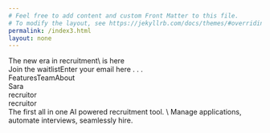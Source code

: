 ```yaml
---
# Feel free to add content and custom Front Matter to this file.
# To modify the layout, see https://jekyllrb.com/docs/themes/#overriding-theme-defaults
permalink: /index3.html
layout: none
---
```

<html>
<head><link href="https://fonts.googleapis.com/css?family=Inter&display=swap" rel="stylesheet" /><link href="https://fonts.googleapis.com/css?family=Inria+Serif&display=swap" rel="stylesheet" /><link href="https://fonts.googleapis.com/css?family=Roboto&display=swap" rel="stylesheet" /></head><body><div class="v31_464"><div class="v31_56"><div class="v31_57"><div class="v31_58"><div class="v31_59"><div class="v31_60"><div class="v31_61"><div class="v31_62"></div><div class="name"></div></div><div class="v31_64"><div class="v31_65"></div><div class="name"></div></div><div class="v31_67"><div class="v31_68"></div><div class="name"></div></div></div><div class="v31_70"><div class="v31_71"><div class="v31_72"></div><div class="name"></div></div><div class="v31_74"><div class="v31_75"></div><div class="name"></div></div><div class="v31_77"><div class="v31_78"></div><div class="name"></div></div></div><div class="v31_80"><div class="v31_81"><div class="v31_82"></div><div class="name"></div></div><div class="v31_84"><div class="v31_85"></div><div class="name"></div></div><div class="v31_87"><div class="v31_88"></div><div class="name"></div></div></div><div class="v31_90"><div class="v31_91"><div class="v31_92"></div><div class="name"></div></div><div class="v31_94"><div class="v31_95"></div><div class="name"></div></div><div class="v31_97"><div class="v31_98"></div><div class="name"></div></div></div><div class="v31_100"><div class="v31_101"><div class="v31_102"></div><div class="name"></div></div><div class="v31_104"><div class="v31_105"></div><div class="name"></div></div><div class="v31_107"><div class="v31_108"></div><div class="name"></div></div></div><div class="v31_110"><div class="v31_111"><div class="v31_112"></div><div class="name"></div></div><div class="v31_114"><div class="v31_115"></div><div class="name"></div></div><div class="v31_117"><div class="v31_118"></div><div class="name"></div></div></div><div class="v31_120"><div class="v31_121"><div class="v31_122"></div><div class="name"></div></div><div class="v31_124"><div class="v31_125"></div><div class="name"></div></div><div class="v31_127"><div class="v31_128"></div><div class="name"></div></div></div><div class="v31_130"><div class="v31_131"><div class="v31_132"></div><div class="name"></div></div><div class="v31_134"><div class="v31_135"></div><div class="name"></div></div><div class="v31_137"><div class="v31_138"></div><div class="name"></div></div></div></div><div class="v31_140"><div class="v31_141"><div class="v31_142"><div class="v31_143"></div><div class="name"></div></div><div class="v31_145"><div class="v31_146"></div><div class="name"></div></div><div class="v31_148"><div class="v31_149"></div><div class="name"></div></div></div><div class="v31_151"><div class="v31_152"><div class="v31_153"></div><div class="name"></div></div><div class="v31_155"><div class="v31_156"></div><div class="name"></div></div><div class="v31_158"><div class="v31_159"></div><div class="name"></div></div></div><div class="v31_161"><div class="v31_162"><div class="v31_163"></div><div class="name"></div></div><div class="v31_165"><div class="v31_166"></div><div class="name"></div></div><div class="v31_168"><div class="v31_169"></div><div class="name"></div></div></div><div class="v31_171"><div class="v31_172"><div class="v31_173"></div><div class="name"></div></div><div class="v31_175"><div class="v31_176"></div><div class="name"></div></div><div class="v31_178"><div class="v31_179"></div><div class="name"></div></div></div><div class="v31_181"><div class="v31_182"><div class="v31_183"></div><div class="name"></div></div><div class="v31_185"><div class="v31_186"></div><div class="name"></div></div><div class="v31_188"><div class="v31_189"></div><div class="name"></div></div></div><div class="v31_191"><div class="v31_192"><div class="v31_193"></div><div class="name"></div></div><div class="v31_195"><div class="v31_196"></div><div class="name"></div></div><div class="v31_198"><div class="v31_199"></div><div class="name"></div></div></div><div class="v31_201"><div class="v31_202"><div class="v31_203"></div><div class="name"></div></div><div class="v31_205"><div class="v31_206"></div><div class="name"></div></div><div class="v31_208"><div class="v31_209"></div><div class="name"></div></div></div><div class="v31_211"><div class="v31_212"><div class="v31_213"></div><div class="name"></div></div><div class="v31_215"><div class="v31_216"></div><div class="name"></div></div><div class="v31_218"><div class="v31_219"></div><div class="name"></div></div></div></div><div class="v31_221"><div class="v31_222"><div class="v31_223"><div class="v31_224"></div><div class="name"></div></div><div class="v31_226"><div class="v31_227"></div><div class="name"></div></div><div class="v31_229"><div class="v31_230"></div><div class="name"></div></div></div><div class="v31_232"><div class="v31_233"><div class="v31_234"></div><div class="name"></div></div><div class="v31_236"><div class="v31_237"></div><div class="name"></div></div><div class="v31_239"><div class="v31_240"></div><div class="name"></div></div></div><div class="v31_242"><div class="v31_243"><div class="v31_244"></div><div class="name"></div></div><div class="v31_246"><div class="v31_247"></div><div class="name"></div></div><div class="v31_249"><div class="v31_250"></div><div class="name"></div></div></div><div class="v31_252"><div class="v31_253"><div class="v31_254"></div><div class="name"></div></div><div class="v31_256"><div class="v31_257"></div><div class="name"></div></div><div class="v31_259"><div class="v31_260"></div><div class="name"></div></div></div><div class="v31_262"><div class="v31_263"><div class="v31_264"></div><div class="name"></div></div><div class="v31_266"><div class="v31_267"></div><div class="name"></div></div><div class="v31_269"><div class="v31_270"></div><div class="name"></div></div></div><div class="v31_272"><div class="v31_273"><div class="v31_274"></div><div class="name"></div></div><div class="v31_276"><div class="v31_277"></div><div class="name"></div></div><div class="v31_279"><div class="v31_280"></div><div class="name"></div></div></div><div class="v31_282"><div class="v31_283"><div class="v31_284"></div><div class="name"></div></div><div class="v31_286"><div class="v31_287"></div><div class="name"></div></div><div class="v31_289"><div class="v31_290"></div><div class="name"></div></div></div><div class="v31_292"><div class="v31_293"><div class="v31_294"></div><div class="name"></div></div><div class="v31_296"><div class="v31_297"></div><div class="name"></div></div><div class="v31_299"><div class="v31_300"></div><div class="name"></div></div></div></div><div class="v31_302"><div class="v31_303"><div class="v31_304"><div class="v31_305"></div><div class="name"></div></div><div class="v31_307"><div class="v31_308"></div><div class="name"></div></div><div class="v31_310"><div class="v31_311"></div><div class="name"></div></div></div><div class="v31_313"><div class="v31_314"><div class="v31_315"></div><div class="name"></div></div><div class="v31_317"><div class="v31_318"></div><div class="name"></div></div><div class="v31_320"><div class="v31_321"></div><div class="name"></div></div></div><div class="v31_323"><div class="v31_324"><div class="v31_325"></div><div class="name"></div></div><div class="v31_327"><div class="v31_328"></div><div class="name"></div></div><div class="v31_330"><div class="v31_331"></div><div class="name"></div></div></div><div class="v31_333"><div class="v31_334"><div class="v31_335"></div><div class="name"></div></div><div class="v31_337"><div class="v31_338"></div><div class="name"></div></div><div class="v31_340"><div class="v31_341"></div><div class="name"></div></div></div><div class="v31_343"><div class="v31_344"><div class="v31_345"></div><div class="name"></div></div><div class="v31_347"><div class="v31_348"></div><div class="name"></div></div><div class="v31_350"><div class="v31_351"></div><div class="name"></div></div></div><div class="v31_353"><div class="v31_354"><div class="v31_355"></div><div class="name"></div></div><div class="v31_357"><div class="v31_358"></div><div class="name"></div></div><div class="v31_360"><div class="v31_361"></div><div class="name"></div></div></div><div class="v31_363"><div class="v31_364"><div class="v31_365"></div><div class="name"></div></div><div class="v31_367"><div class="v31_368"></div><div class="name"></div></div><div class="v31_370"><div class="v31_371"></div><div class="name"></div></div></div><div class="v31_373"><div class="v31_374"><div class="v31_375"></div><div class="name"></div></div><div class="v31_377"><div class="v31_378"></div><div class="name"></div></div><div class="v31_380"><div class="v31_381"></div><div class="name"></div></div></div></div><div class="v31_383"><div class="v31_384"><div class="v31_385"><div class="v31_386"></div><div class="name"></div></div><div class="v31_388"><div class="v31_389"></div><div class="name"></div></div><div class="v31_391"><div class="v31_392"></div><div class="name"></div></div></div><div class="v31_394"><div class="v31_395"><div class="v31_396"></div><div class="name"></div></div><div class="v31_398"><div class="v31_399"></div><div class="name"></div></div><div class="v31_401"><div class="v31_402"></div><div class="name"></div></div></div><div class="v31_404"><div class="v31_405"><div class="v31_406"></div><div class="name"></div></div><div class="v31_408"><div class="v31_409"></div><div class="name"></div></div><div class="v31_411"><div class="v31_412"></div><div class="name"></div></div></div><div class="v31_414"><div class="v31_415"><div class="v31_416"></div><div class="name"></div></div><div class="v31_418"><div class="v31_419"></div><div class="name"></div></div><div class="v31_421"><div class="v31_422"></div><div class="name"></div></div></div><div class="v31_424"><div class="v31_425"><div class="v31_426"></div><div class="name"></div></div><div class="v31_428"><div class="v31_429"></div><div class="name"></div></div><div class="v31_431"><div class="v31_432"></div><div class="name"></div></div></div><div class="v31_434"><div class="v31_435"><div class="v31_436"></div><div class="name"></div></div><div class="v31_438"><div class="v31_439"></div><div class="name"></div></div><div class="v31_441"><div class="v31_442"></div><div class="name"></div></div></div><div class="v31_444"><div class="v31_445"><div class="v31_446"></div><div class="name"></div></div><div class="v31_448"><div class="v31_449"></div><div class="name"></div></div><div class="v31_451"><div class="v31_452"></div><div class="name"></div></div></div><div class="v31_454"><div class="v31_455"><div class="v31_456"></div><div class="name"></div></div><div class="v31_458"><div class="v31_459"></div><div class="name"></div></div><div class="v31_461"><div class="v31_462"></div><div class="name"></div></div></div></div></div></div></div><div class="v31_465"><div class="v31_466"><div class="v31_467"><div class="v31_468"><div class="v31_469"><div class="v31_470"></div><div class="name"></div></div><div class="v31_472"><div class="v31_473"></div><div class="name"></div></div><div class="v31_475"><div class="v31_476"></div><div class="name"></div></div></div><div class="v31_478"><div class="v31_479"><div class="v31_480"></div><div class="name"></div></div><div class="v31_482"><div class="v31_483"></div><div class="name"></div></div><div class="v31_485"><div class="v31_486"></div><div class="name"></div></div></div><div class="v31_488"><div class="v31_489"><div class="v31_490"></div><div class="name"></div></div><div class="v31_492"><div class="v31_493"></div><div class="name"></div></div><div class="v31_495"><div class="v31_496"></div><div class="name"></div></div></div><div class="v31_498"><div class="v31_499"><div class="v31_500"></div><div class="name"></div></div><div class="v31_502"><div class="v31_503"></div><div class="name"></div></div><div class="v31_505"><div class="v31_506"></div><div class="name"></div></div></div><div class="v31_508"><div class="v31_509"><div class="v31_510"></div><div class="name"></div></div><div class="v31_512"><div class="v31_513"></div><div class="name"></div></div><div class="v31_515"><div class="v31_516"></div><div class="name"></div></div></div><div class="v31_518"><div class="v31_519"><div class="v31_520"></div><div class="name"></div></div><div class="v31_522"><div class="v31_523"></div><div class="name"></div></div><div class="v31_525"><div class="v31_526"></div><div class="name"></div></div></div><div class="v31_528"><div class="v31_529"><div class="v31_530"></div><div class="name"></div></div><div class="v31_532"><div class="v31_533"></div><div class="name"></div></div><div class="v31_535"><div class="v31_536"></div><div class="name"></div></div></div><div class="v31_538"><div class="v31_539"><div class="v31_540"></div><div class="name"></div></div><div class="v31_542"><div class="v31_543"></div><div class="name"></div></div><div class="v31_545"><div class="v31_546"></div><div class="name"></div></div></div></div><div class="v31_548"><div class="v31_549"><div class="v31_550"><div class="v31_551"></div><div class="name"></div></div><div class="v31_553"><div class="v31_554"></div><div class="name"></div></div><div class="v31_556"><div class="v31_557"></div><div class="name"></div></div></div><div class="v31_559"><div class="v31_560"><div class="v31_561"></div><div class="name"></div></div><div class="v31_563"><div class="v31_564"></div><div class="name"></div></div><div class="v31_566"><div class="v31_567"></div><div class="name"></div></div></div><div class="v31_569"><div class="v31_570"><div class="v31_571"></div><div class="name"></div></div><div class="v31_573"><div class="v31_574"></div><div class="name"></div></div><div class="v31_576"><div class="v31_577"></div><div class="name"></div></div></div><div class="v31_579"><div class="v31_580"><div class="v31_581"></div><div class="name"></div></div><div class="v31_583"><div class="v31_584"></div><div class="name"></div></div><div class="v31_586"><div class="v31_587"></div><div class="name"></div></div></div><div class="v31_589"><div class="v31_590"><div class="v31_591"></div><div class="name"></div></div><div class="v31_593"><div class="v31_594"></div><div class="name"></div></div><div class="v31_596"><div class="v31_597"></div><div class="name"></div></div></div><div class="v31_599"><div class="v31_600"><div class="v31_601"></div><div class="name"></div></div><div class="v31_603"><div class="v31_604"></div><div class="name"></div></div><div class="v31_606"><div class="v31_607"></div><div class="name"></div></div></div><div class="v31_609"><div class="v31_610"><div class="v31_611"></div><div class="name"></div></div><div class="v31_613"><div class="v31_614"></div><div class="name"></div></div><div class="v31_616"><div class="v31_617"></div><div class="name"></div></div></div><div class="v31_619"><div class="v31_620"><div class="v31_621"></div><div class="name"></div></div><div class="v31_623"><div class="v31_624"></div><div class="name"></div></div><div class="v31_626"><div class="v31_627"></div><div class="name"></div></div></div></div><div class="v31_629"><div class="v31_630"><div class="v31_631"><div class="v31_632"></div><div class="name"></div></div><div class="v31_634"><div class="v31_635"></div><div class="name"></div></div><div class="v31_637"><div class="v31_638"></div><div class="name"></div></div></div><div class="v31_640"><div class="v31_641"><div class="v31_642"></div><div class="name"></div></div><div class="v31_644"><div class="v31_645"></div><div class="name"></div></div><div class="v31_647"><div class="v31_648"></div><div class="name"></div></div></div><div class="v31_650"><div class="v31_651"><div class="v31_652"></div><div class="name"></div></div><div class="v31_654"><div class="v31_655"></div><div class="name"></div></div><div class="v31_657"><div class="v31_658"></div><div class="name"></div></div></div><div class="v31_660"><div class="v31_661"><div class="v31_662"></div><div class="name"></div></div><div class="v31_664"><div class="v31_665"></div><div class="name"></div></div><div class="v31_667"><div class="v31_668"></div><div class="name"></div></div></div><div class="v31_670"><div class="v31_671"><div class="v31_672"></div><div class="name"></div></div><div class="v31_674"><div class="v31_675"></div><div class="name"></div></div><div class="v31_677"><div class="v31_678"></div><div class="name"></div></div></div><div class="v31_680"><div class="v31_681"><div class="v31_682"></div><div class="name"></div></div><div class="v31_684"><div class="v31_685"></div><div class="name"></div></div><div class="v31_687"><div class="v31_688"></div><div class="name"></div></div></div><div class="v31_690"><div class="v31_691"><div class="v31_692"></div><div class="name"></div></div><div class="v31_694"><div class="v31_695"></div><div class="name"></div></div><div class="v31_697"><div class="v31_698"></div><div class="name"></div></div></div><div class="v31_700"><div class="v31_701"><div class="v31_702"></div><div class="name"></div></div><div class="v31_704"><div class="v31_705"></div><div class="name"></div></div><div class="v31_707"><div class="v31_708"></div><div class="name"></div></div></div></div><div class="v31_710"><div class="v31_711"><div class="v31_712"><div class="v31_713"></div><div class="name"></div></div><div class="v31_715"><div class="v31_716"></div><div class="name"></div></div><div class="v31_718"><div class="v31_719"></div><div class="name"></div></div></div><div class="v31_721"><div class="v31_722"><div class="v31_723"></div><div class="name"></div></div><div class="v31_725"><div class="v31_726"></div><div class="name"></div></div><div class="v31_728"><div class="v31_729"></div><div class="name"></div></div></div><div class="v31_731"><div class="v31_732"><div class="v31_733"></div><div class="name"></div></div><div class="v31_735"><div class="v31_736"></div><div class="name"></div></div><div class="v31_738"><div class="v31_739"></div><div class="name"></div></div></div><div class="v31_741"><div class="v31_742"><div class="v31_743"></div><div class="name"></div></div><div class="v31_745"><div class="v31_746"></div><div class="name"></div></div><div class="v31_748"><div class="v31_749"></div><div class="name"></div></div></div><div class="v31_751"><div class="v31_752"><div class="v31_753"></div><div class="name"></div></div><div class="v31_755"><div class="v31_756"></div><div class="name"></div></div><div class="v31_758"><div class="v31_759"></div><div class="name"></div></div></div><div class="v31_761"><div class="v31_762"><div class="v31_763"></div><div class="name"></div></div><div class="v31_765"><div class="v31_766"></div><div class="name"></div></div><div class="v31_768"><div class="v31_769"></div><div class="name"></div></div></div><div class="v31_771"><div class="v31_772"><div class="v31_773"></div><div class="name"></div></div><div class="v31_775"><div class="v31_776"></div><div class="name"></div></div><div class="v31_778"><div class="v31_779"></div><div class="name"></div></div></div><div class="v31_781"><div class="v31_782"><div class="v31_783"></div><div class="name"></div></div><div class="v31_785"><div class="v31_786"></div><div class="name"></div></div><div class="v31_788"><div class="v31_789"></div><div class="name"></div></div></div></div><div class="v31_791"><div class="v31_792"><div class="v31_793"><div class="v31_794"></div><div class="name"></div></div><div class="v31_796"><div class="v31_797"></div><div class="name"></div></div><div class="v31_799"><div class="v31_800"></div><div class="name"></div></div></div><div class="v31_802"><div class="v31_803"><div class="v31_804"></div><div class="name"></div></div><div class="v31_806"><div class="v31_807"></div><div class="name"></div></div><div class="v31_809"><div class="v31_810"></div><div class="name"></div></div></div><div class="v31_812"><div class="v31_813"><div class="v31_814"></div><div class="name"></div></div><div class="v31_816"><div class="v31_817"></div><div class="name"></div></div><div class="v31_819"><div class="v31_820"></div><div class="name"></div></div></div><div class="v31_822"><div class="v31_823"><div class="v31_824"></div><div class="name"></div></div><div class="v31_826"><div class="v31_827"></div><div class="name"></div></div><div class="v31_829"><div class="v31_830"></div><div class="name"></div></div></div><div class="v31_832"><div class="v31_833"><div class="v31_834"></div><div class="name"></div></div><div class="v31_836"><div class="v31_837"></div><div class="name"></div></div><div class="v31_839"><div class="v31_840"></div><div class="name"></div></div></div><div class="v31_842"><div class="v31_843"><div class="v31_844"></div><div class="name"></div></div><div class="v31_846"><div class="v31_847"></div><div class="name"></div></div><div class="v31_849"><div class="v31_850"></div><div class="name"></div></div></div><div class="v31_852"><div class="v31_853"><div class="v31_854"></div><div class="name"></div></div><div class="v31_856"><div class="v31_857"></div><div class="name"></div></div><div class="v31_859"><div class="v31_860"></div><div class="name"></div></div></div><div class="v31_862"><div class="v31_863"><div class="v31_864"></div><div class="name"></div></div><div class="v31_866"><div class="v31_867"></div><div class="name"></div></div><div class="v31_869"><div class="v31_870"></div><div class="name"></div></div></div></div><span class="v1_10">The new era in recruitment\
is here</span><div class="v1_16"></div><div class="v1_17"></div><span class="v1_19">Join the waitlist</span><span class="v1_18">Enter your email here . . . </span><div class="name"></div><span class="v1_13">Features</span><span class="v1_20">Team</span><span class="v5_117">About</span><div class="v5_62"><div class="v5_63"><div class="v5_64"><div class="v5_65"><div class="v5_66"><div class="v5_67"></div><div class="v5_68"><div class="v5_69"></div><div class="name"></div><div class="name"></div></div><div class="v5_78"><div class="v5_79"></div><div class="name"></div><div class="name"></div></div><div class="v5_88"></div><div class="v5_89"></div><div class="v5_90"></div><div class="v5_91"></div><div class="v5_92"></div></div></div></div><div class="v5_93"><div class="v5_94"><div class="v5_95"></div><div class="v5_96"></div><div class="v5_97"></div></div><div class="name"></div><div class="v5_99"></div><div class="v5_100"><div class="v5_101"></div><div class="v5_102"></div><div class="v5_103"></div><div class="v5_104"></div></div></div></div><div class="v5_105"></div><div class="v5_106"></div><div class="v5_107"><div class="v5_108"><div class="v5_109"></div></div><div class="v5_110"></div></div><div class="v5_111"></div><div class="v5_112"><div class="v5_113"><div class="v5_114"></div><span class="v5_115">Sara</span></div></div><div class="v31_1279"></div><div class="v31_1280"></div><div class="v31_1281"></div></div><div class="v31_1282"><span class="v31_1283">recruitor</span><div class="v31_1284"><div class="v31_1285"></div><div class="v31_1286"></div><div class="v31_1287"></div><div class="v31_1288"></div><div class="v31_1289"></div><div class="v31_1290"></div><div class="v31_1291"></div><div class="v31_1292"></div><div class="v31_1293"></div><div class="v31_1294"></div><div class="v31_1295"></div><div class="v31_1296"></div><div class="v31_1297"></div><div class="v31_1298"></div><div class="v31_1299"></div><div class="v31_1300"></div><div class="v31_1301"></div><div class="v31_1302"></div><div class="v31_1303"></div><div class="v31_1304"></div><div class="v31_1305"></div><div class="v31_1306"></div><div class="v31_1307"></div><div class="v31_1308"></div><div class="v31_1309"></div><div class="v31_1310"></div><div class="v31_1311"></div><div class="v31_1312"></div><div class="v31_1313"></div><div class="v31_1314"></div><div class="v31_1315"></div><div class="v31_1316"></div><div class="v31_1317"></div><div class="v31_1318"></div><div class="v31_1319"></div><div class="v31_1320"></div><div class="v31_1321"></div><div class="v31_1322"></div><div class="v31_1323"></div><div class="v31_1324"></div><div class="v31_1325"></div><div class="v31_1326"></div><div class="v31_1327"></div><div class="v31_1328"></div><div class="v31_1329"></div><div class="v31_1330"></div><div class="v31_1331"></div><div class="v31_1332"></div><div class="v31_1333"></div><div class="v31_1334"></div><div class="v31_1335"></div><div class="v31_1336"></div></div><div class="v31_1337"><div class="v31_1338"></div><div class="v31_1339"></div><div class="v31_1340"></div><div class="v31_1341"></div><div class="v31_1342"></div><div class="v31_1343"></div><div class="v31_1344"></div><div class="v31_1345"></div><div class="v31_1346"></div><div class="v31_1347"></div><div class="v31_1348"></div><div class="v31_1349"></div><div class="v31_1350"></div><div class="v31_1351"></div><div class="v31_1352"></div><div class="v31_1353"></div><div class="v31_1354"></div><div class="v31_1355"></div><div class="v31_1356"></div><div class="v31_1357"></div><div class="v31_1358"></div><div class="v31_1359"></div><div class="v31_1360"></div><div class="v31_1361"></div><div class="v31_1362"></div><div class="v31_1363"></div><div class="v31_1364"></div><div class="v31_1365"></div><div class="v31_1366"></div><div class="v31_1367"></div><div class="v31_1368"></div><div class="v31_1369"></div><div class="v31_1370"></div><div class="v31_1371"></div><div class="v31_1372"></div><div class="v31_1373"></div><div class="v31_1374"></div><div class="v31_1375"></div><div class="v31_1376"></div><div class="v31_1377"></div><div class="v31_1378"></div><div class="v31_1379"></div><div class="v31_1380"></div><div class="v31_1381"></div><div class="v31_1382"></div><div class="v31_1383"></div><div class="v31_1384"></div><div class="v31_1385"></div><div class="v31_1386"></div><div class="v31_1387"></div><div class="v31_1388"></div><div class="v31_1389"></div></div><span class="v31_1390">recruitor</span></div><span class="v7_418">The first all in one AI powered recruitment tool. \
Manage applications, automate interviews, seamlessly hire.</span></div></div></div></body></html>
